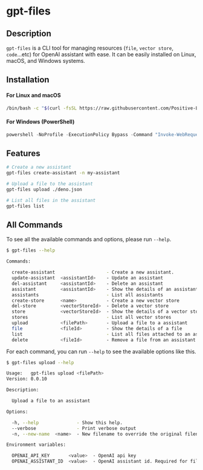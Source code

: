 # gpt-files

## Description

`gpt-files` is a CLI tool for managing resources (`file`, `vector store`, `code`...etc) for OpenAI assistant with ease. It can be easily installed on Linux, macOS, and Windows systems.

## Installation

#### For Linux and macOS
```sh
/bin/bash -c "$(curl -fsSL https://raw.githubusercontent.com/Positive-LLC/gpt-files/main/install.sh)"
```

#### For Windows (PowerShell)
```powershell
powershell -NoProfile -ExecutionPolicy Bypass -Command "Invoke-WebRequest -UseBasicParsing https://raw.githubusercontent.com/Positive-LLC/gpt-files/main/install.ps1 | Invoke-Expression"
```

## Features

```sh
# Create a new assistant
gpt-files create-assistant -n my-assistant

# Upload a file to the assistant
gpt-files upload ./deno.json

# List all files in the assistant
gpt-files list 
```

## All Commands

To see all the available commands and options, please run `--help`.

```sh
$ gpt-files --help
```

```sh
Commands:

  create-assistant                   - Create a new assistant.                
  update-assistant  <assistantId>    - Update an assistant                    
  del-assistant     <assistantId>    - Delete an assistant                    
  assistant         <assistantId>    - Show the details of an assistant       
  assistants                         - List all assistants                    
  create-store      <name>           - Create a new vector store              
  del-store         <vectorStoreId>  - Delete a vector store                  
  store             <vectorStoreId>  - Show the details of a vector store     
  stores                             - List all vector stores                 
  upload            <filePath>       - Upload a file to a assistant           
  file              <fileId>         - Show the details of a file             
  list                               - List all files attached to an assistant
  delete            <fileId>         - Remove a file from an assistant 
```

For each command, you can run `--help` to see the available options like this.
```sh
$ gpt-files upload --help
```

```sh
Usage:   gpt-files upload <filePath>
Version: 0.0.10                     

Description:

  Upload a file to an assistant

Options:

  -h, --help              - Show this help.                                                 
  --verbose               - Print verbose output                            (Default: false)
  -n, --new-name  <name>  - New filename to override the original filename                  

Environment variables:

  OPENAI_API_KEY       <value>  - OpenAI api key                                             (required)
  OPENAI_ASSISTANT_ID  <value>  - OpenAI assistant id. Required for file operation commands
```